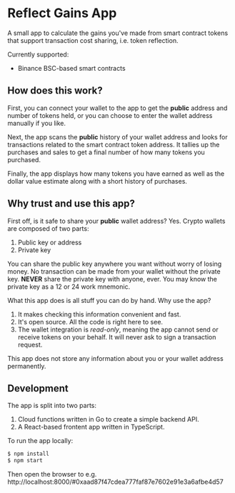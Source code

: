 # Reflect Gains App

A small app to calculate the gains you've made from smart contract tokens that support transaction cost sharing, i.e. token reflection.

Currently supported:

- Binance BSC-based smart contracts

## How does this work?

First, you can connect your wallet to the app to get the **public** address and number of tokens held, or you can choose to enter the wallet address manually if you like.

Next, the app scans the **public** history of your wallet address and looks for transactions related to the smart contract token address. It tallies up the purchases and sales to get a final number of how many tokens you purchased.

Finally, the app displays how many tokens you have earned as well as the dollar value estimate along with a short history of purchases.

## Why trust and use this app?

First off, is it safe to share your **public** wallet address? Yes. Crypto wallets are composed of two parts:

1. Public key or address
2. Private key

You can share the public key anywhere you want without worry of losing money. No transaction can be made from your wallet without the private key. **NEVER** share the private key with anyone, ever. You may know the private key as a 12 or 24 work mnemonic.

What this app does is all stuff you can do by hand. Why use the app?

1. It makes checking this information convenient and fast.
2. It's open source. All the code is right here to see.
3. The wallet integration is _read-only_, meaning the app cannot send or receive tokens on your behalf. It will never ask to sign a transaction request.

This app does not store any information about you or your wallet address permanently.

## Development

The app is split into two parts:

1. Cloud functions written in Go to create a simple backend API.
2. A React-based frontent app written in TypeScript.

To run the app locally:

```sh
$ npm install
$ npm start
```

Then open the browser to e.g. http://localhost:8000/#0xaad87f47cdea777faf87e7602e91e3a6afbe4d57
